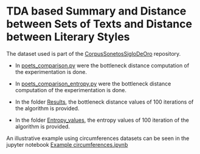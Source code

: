 # TDA based Summary and Distance between Sets of Texts and Distance between Literary Styles

The dataset used is part of the [CorpusSonetosSigloDeOro](https://github.com/bncolorado/CorpusSonetosSigloDeOro) repository.

* In [poets_comparison.py](https://github.com/Cimagroup/TDA-based-text-metrics/blob/master/poets_comparison.py) were the bottleneck distance computation of the experimentation is done.

* In [poets_comparison_entropy.py](https://github.com/Cimagroup/TDA-based-text-metrics/blob/master/poets_comparison_entropy.py) were the bottleneck distance computation of the experimentation is done.

* In the folder [Results](https://github.com/Cimagroup/TDA-based-text-metrics/blob/master/Results), the bottleneck distance values of 100 iterations of the algorithm is provided.

* In the folder [Entropy_values](https://github.com/Cimagroup/TDA-based-text-metrics/blob/master/Entropy_values), the entropy values of 100 iteration of the algorithm is provided.

An illustrative example using circumferences datasets can be seen in the jupyter notebook [Example circumferences.ipynb](https://github.com/Cimagroup/TDA-based-text-metrics/blob/master/Example%20circumferences.ipynb)

